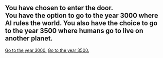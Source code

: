 You have chosen to enter the door.  
You have the option to go to the year 3000 where AI rules the world. 
You also have the choice to go to the year 3500 where humans go to live on another planet. 
---
[Go to the year 3000.](year3000.md)
[Go to the year 3500.](year3500.md)